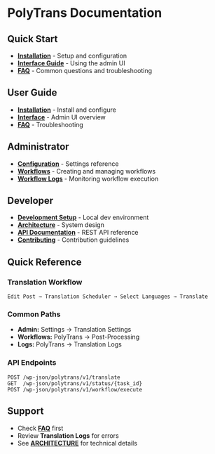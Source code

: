 # PolyTrans Documentation

## Quick Start

- **[Installation](user-guide/INSTALLATION.md)** - Setup and configuration
- **[Interface Guide](user-guide/INTERFACE.md)** - Using the admin UI
- **[FAQ](user-guide/FAQ.md)** - Common questions and troubleshooting

## User Guide

- **[Installation](user-guide/INSTALLATION.md)** - Install and configure
- **[Interface](user-guide/INTERFACE.md)** - Admin UI overview
- **[FAQ](user-guide/FAQ.md)** - Troubleshooting

## Administrator

- **[Configuration](admin/CONFIGURATION.md)** - Settings reference
- **[Workflows](admin/WORKFLOW-TRIGGERING.md)** - Creating and managing workflows
- **[Workflow Logs](admin/WORKFLOW-LOGGING.md)** - Monitoring workflow execution

## Developer

- **[Development Setup](developer/DEVELOPMENT_SETUP.md)** - Local dev environment
- **[Architecture](developer/ARCHITECTURE.md)** - System design
- **[API Documentation](developer/API-DOCUMENTATION.md)** - REST API reference
- **[Contributing](developer/CONTRIBUTING.md)** - Contribution guidelines

## Quick Reference

### Translation Workflow
```
Edit Post → Translation Scheduler → Select Languages → Translate
```

### Common Paths
- **Admin:** Settings → Translation Settings
- **Workflows:** PolyTrans → Post-Processing  
- **Logs:** PolyTrans → Translation Logs

### API Endpoints
```
POST /wp-json/polytrans/v1/translate
GET  /wp-json/polytrans/v1/status/{task_id}
POST /wp-json/polytrans/v1/workflow/execute
```

## Support

- Check **[FAQ](user-guide/FAQ.md)** first
- Review **Translation Logs** for errors
- See **[ARCHITECTURE](developer/ARCHITECTURE.md)** for technical details
